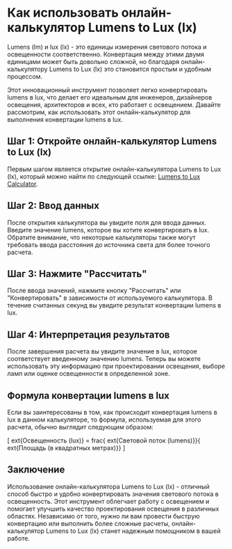 Как использовать онлайн-калькулятор Lumens to Lux (lx)
======================================================

Lumens (lm) и lux (lx) - это единицы измерения светового потока и освещенности соответственно. Конвертация между этими двумя единицами может быть довольно сложной, но благодаря онлайн-калькулятору Lumens to Lux (lx) это становится простым и удобным процессом.

Этот инновационный инструмент позволяет легко конвертировать lumens в lux, что делает его идеальным для инженеров, дизайнеров освещения, архитекторов и всех, кто работает с освещением. Давайте рассмотрим, как использовать этот онлайн-калькулятор для выполнения конвертации lumens в lux.

Шаг 1: Откройте онлайн-калькулятор Lumens to Lux (lx)
-----------------------------------------------------

Первым шагом является открытие онлайн-калькулятора Lumens to Lux (lx), который можно найти по следующей ссылке: [Lumens to Lux Calculator](https://www.onlinecalculatorsfree.com/ru/tools/lumen-to-lux-calculator.html).

Шаг 2: Ввод данных
------------------

После открытия калькулятора вы увидите поля для ввода данных. Введите значение lumens, которое вы хотите конвертировать в lux. Обратите внимание, что некоторые калькуляторы также могут требовать ввода расстояния до источника света для более точного расчета.

Шаг 3: Нажмите "Рассчитать"
---------------------------

После ввода значений, нажмите кнопку "Рассчитать" или "Конвертировать" в зависимости от используемого калькулятора. В течение считанных секунд вы увидите результат конвертации lumens в lux.

Шаг 4: Интерпретация результатов
--------------------------------

После завершения расчета вы увидите значение в lux, которое соответствует введенному значению lumens. Теперь вы можете использовать эту информацию при проектировании освещения, выборе ламп или оценке освещенности в определенной зоне.

Формула конвертации lumens в lux
--------------------------------

Если вы заинтересованы в том, как происходит конвертация lumens в lux в данном калькуляторе, то формула, используемая для этого расчета, обычно выглядит следующим образом:

\[ ext{Освещенность (lux)} = frac{ ext{Световой поток (lumens)}}{ ext{Площадь (в квадратных метрах)}} \]

Заключение
----------

Использование онлайн-калькулятора Lumens to Lux (lx) - отличный способ быстро и удобно конвертировать значения светового потока в освещенность. Этот инструмент облегчает работу с освещением и помогает улучшить качество проектирования освещения в различных областях. Независимо от того, нужно ли вам провести быструю конвертацию или выполнить более сложные расчеты, онлайн-калькулятор Lumens to Lux (lx) станет надежным помощником в вашей работе.